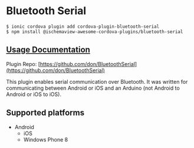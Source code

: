 # Bluetooth Serial

```
$ ionic cordova plugin add cordova-plugin-bluetooth-serial
$ npm install @ischemaview-awesome-cordova-plugins/bluetooth-serial
```

## [Usage Documentation](https://danielsogl.gitbook.io/awesome-cordova-plugins/plugins/bluetooth-serial/)

Plugin Repo: [https://github.com/don/BluetoothSerial](https://github.com/don/BluetoothSerial)

This plugin enables serial communication over Bluetooth. It was written for communicating between Android or iOS and an Arduino (not Android to Android or iOS to iOS).

## Supported platforms

- Android
  - iOS
  - Windows Phone 8
  


